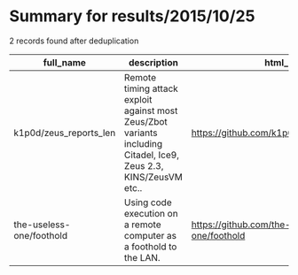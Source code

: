 
# Summary for results/2015/10/25
    
2 records found after deduplication

| full_name | description | html_url | matched_list | matched_count | pushed_at | size | stargazers_count | language | forks_count |
|--------------------------|-------------------------------------------------------------------------------------------------------------------|---------------------------------------------|---------------------------|-----------------|---------------------------|--------|--------------------|------------|---------------|
| k1p0d/zeus_reports_len | Remote timing attack exploit against most Zeus/Zbot variants including Citadel, Ice9, Zeus 2.3, KINS/ZeusVM etc.. | https://github.com/k1p0d/zeus_reports_len | ['exploit'] | 1 | 2015-10-25 15:18:02+00:00 | 4694 | 23 | PHP | 7 |
| the-useless-one/foothold | Using code execution on a remote computer as a foothold to the LAN. | https://github.com/the-useless-one/foothold | ['remote code execution'] | 1 | 2015-10-25 22:25:37+00:00 | 148 | 0 | C++ | 0 |
